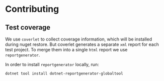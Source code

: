 # Contributing

## Test coverage

We use `coverlet` to collect coverage information, which will be installed during nuget restore. But coverlet generates a separate `xml` report for each test project. To merge them into a single `html` report we use `reportgenerator`.

In order to install `reportgenerator` locally, run:

```shell
dotnet tool install dotnet-reportgenerator-globaltool
```
